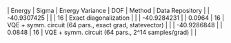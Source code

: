 | Energy      | Sigma   | Energy Variance   | DOF | Method                                                       | Data Repository |
| -40.9307425 |         |                   | 16  | Exact diagonalization                                        |                 |
| -40.9284231 |         | 0.0964            | 16  | VQE + symm. circuit (64 pars., exact grad, statevector)      |                 |
| -40.9286848 |         | 0.0848            | 16  | VQE + symm. circuit (64 pars., 2^14 samples/grad)            |                 |
